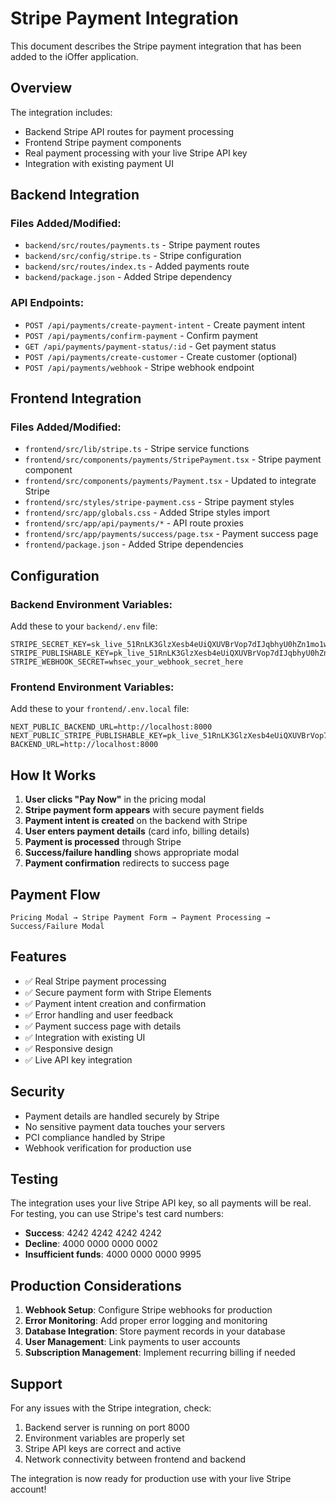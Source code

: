 # Stripe Payment Integration

This document describes the Stripe payment integration that has been added to the iOffer application.

## Overview

The integration includes:
- Backend Stripe API routes for payment processing
- Frontend Stripe payment components
- Real payment processing with your live Stripe API key
- Integration with existing payment UI

## Backend Integration

### Files Added/Modified:
- `backend/src/routes/payments.ts` - Stripe payment routes
- `backend/src/config/stripe.ts` - Stripe configuration
- `backend/src/routes/index.ts` - Added payments route
- `backend/package.json` - Added Stripe dependency

### API Endpoints:
- `POST /api/payments/create-payment-intent` - Create payment intent
- `POST /api/payments/confirm-payment` - Confirm payment
- `GET /api/payments/payment-status/:id` - Get payment status
- `POST /api/payments/create-customer` - Create customer (optional)
- `POST /api/payments/webhook` - Stripe webhook endpoint

## Frontend Integration

### Files Added/Modified:
- `frontend/src/lib/stripe.ts` - Stripe service functions
- `frontend/src/components/payments/StripePayment.tsx` - Stripe payment component
- `frontend/src/components/payments/Payment.tsx` - Updated to integrate Stripe
- `frontend/src/styles/stripe-payment.css` - Stripe payment styles
- `frontend/src/app/globals.css` - Added Stripe styles import
- `frontend/src/app/api/payments/*` - API route proxies
- `frontend/src/app/payments/success/page.tsx` - Payment success page
- `frontend/package.json` - Added Stripe dependencies

## Configuration

### Backend Environment Variables:
Add these to your `backend/.env` file:
```
STRIPE_SECRET_KEY=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
STRIPE_PUBLISHABLE_KEY=pk_live_51RnLK3GlzXesb4eUiQXUVBrVop7dIJqbhyU0hZn1mo1wdt12EYkqzxNnNoIu7HzlCkw6Z5nQNxKiVnQ587bScfUm00kzei2JSi
STRIPE_WEBHOOK_SECRET=whsec_your_webhook_secret_here
```

### Frontend Environment Variables:
Add these to your `frontend/.env.local` file:
```
NEXT_PUBLIC_BACKEND_URL=http://localhost:8000
NEXT_PUBLIC_STRIPE_PUBLISHABLE_KEY=pk_live_51RnLK3GlzXesb4eUiQXUVBrVop7dIJqbhyU0hZn1mo1wdt12EYkqzxNnNoIu7HzlCkw6Z5nQNxKiVnQ587bScfUm00kzei2JSi
BACKEND_URL=http://localhost:8000
```

## How It Works

1. **User clicks "Pay Now"** in the pricing modal
2. **Stripe payment form appears** with secure payment fields
3. **Payment intent is created** on the backend with Stripe
4. **User enters payment details** (card info, billing details)
5. **Payment is processed** through Stripe
6. **Success/failure handling** shows appropriate modal
7. **Payment confirmation** redirects to success page

## Payment Flow

```
Pricing Modal → Stripe Payment Form → Payment Processing → Success/Failure Modal
```

## Features

- ✅ Real Stripe payment processing
- ✅ Secure payment form with Stripe Elements
- ✅ Payment intent creation and confirmation
- ✅ Error handling and user feedback
- ✅ Payment success page with details
- ✅ Integration with existing UI
- ✅ Responsive design
- ✅ Live API key integration

## Security

- Payment details are handled securely by Stripe
- No sensitive payment data touches your servers
- PCI compliance handled by Stripe
- Webhook verification for production use

## Testing

The integration uses your live Stripe API key, so all payments will be real. For testing, you can use Stripe's test card numbers:

- **Success**: 4242 4242 4242 4242
- **Decline**: 4000 0000 0000 0002
- **Insufficient funds**: 4000 0000 0000 9995

## Production Considerations

1. **Webhook Setup**: Configure Stripe webhooks for production
2. **Error Monitoring**: Add proper error logging and monitoring
3. **Database Integration**: Store payment records in your database
4. **User Management**: Link payments to user accounts
5. **Subscription Management**: Implement recurring billing if needed

## Support

For any issues with the Stripe integration, check:
1. Backend server is running on port 8000
2. Environment variables are properly set
3. Stripe API keys are correct and active
4. Network connectivity between frontend and backend

The integration is now ready for production use with your live Stripe account!


